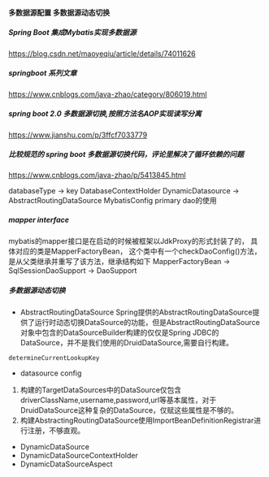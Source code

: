 #### 多数据源配置 多数据源动态切换
##### Spring Boot 集成Mybatis实现多数据源
 https://blog.csdn.net/maoyeqiu/article/details/74011626
##### springboot 系列文章
https://www.cnblogs.com/java-zhao/category/806019.html
##### spring boot 2.0 多数据源切换,按照方法名AOP实现读写分离
https://www.jianshu.com/p/3ffcf7033779
##### 比较规范的 spring boot 多数据源切换代码，评论里解决了循环依赖的问题
https://www.cnblogs.com/java-zhao/p/5413845.html

databaseType -> key
DatabaseContextHolder
DynamicDatasource -> AbstractRoutingDataSource
MybatisConfig
primary dao的使用


##### mapper interface
mybatis的mapper接口是在启动的时候被框架以JdkProxy的形式封装了的，
具体对应的类是MapperFactoryBean，
这个类中有一个checkDaoConfig()方法，
是从父类继承并重写了该方法，继承结构如下
MapperFactoryBean -> SqlSessionDaoSupport -> DaoSupport

##### 多数据源动态切换
- AbstractRoutingDataSource
Spring提供的AbstractRoutingDataSource提供了运行时动态切换DataSource的功能，但是AbstractRoutingDataSource对象中包含的DataSourceBuilder构建的仅仅是Spring JDBC的DataSource，并不是我们使用的DruidDataSource,需要自行构建。

`determineCurrentLookupKey`


- datasource config
1. 构建的TargetDataSources中的DataSource仅包含driverClassName,username,password,url等基本属性，对于DruidDataSource这种复杂的DataSource，仅赋这些属性是不够的。
2. 构建AbstractingRoutingDataSource使用ImportBeanDefinitionRegistrar进行注册，不够直观。


- DynamicDataSource
- DynamicDataSourceContextHolder
- DynamicDataSourceAspect


